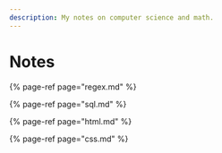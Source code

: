 ```yaml
---
description: My notes on computer science and math.
---
```


# Notes

{% page-ref page="regex.md" %}

{% page-ref page="sql.md" %}

{% page-ref page="html.md" %}

{% page-ref page="css.md" %}



